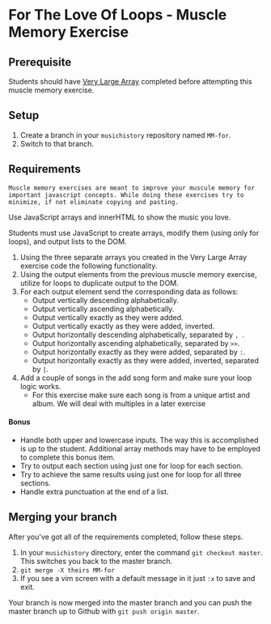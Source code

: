 # For The Love Of Loops - Muscle Memory Exercise

## Prerequisite
Students should have [Very Large Array](SP_MM_ARRAYS.md) completed before attempting this muscle memory exercise.

## Setup

1. Create a branch in your `musichistory` repository named `MM-for`.
1. Switch to that branch.

## Requirements

`Muscle memory exercises are meant to improve your muscule memory for important javascript concepts. While doing these exercises try to minimize, if not eliminate copying and pasting.`

Use JavaScript arrays and innerHTML to show the music you love.

Students must use JavaScript to create arrays, modify them (using only for loops), and output lists to the DOM.

1. Using the three separate arrays you created in the Very Large Array exercise code the following functionality.
1. Using the output elements from the previous muscle memory exercise, utilize for loops to duplicate output to the DOM.
1. For each output element send the corresponding data as follows:
    *   Output vertically descending alphabetically.
    *   Output vertically ascending alphabetically.
    *   Output vertically exactly as they were added.
    *   Output vertically exactly as they were added, inverted.
    *   Output horizontally descending alphabetically, separated by `, `.
    *   Output horizontally ascending alphabetically, separated by ` >> `.
    *   Output horizontally exactly as they were added, separated by ` : `.
    *   Output horizontally exactly as they were added, inverted, separated by ` | `.
1. Add a couple of songs in the add song form and make sure your loop logic works.
    -   For this exercise make sure each song is from a unique artist and album. We will deal with multiples in a later exercise

#### Bonus
*   Handle both upper and lowercase inputs. The way this is accomplished is up to the student. Additional array methods may have to be employed to complete this bonus item.
*   Try to output each section using just one for loop for each section.
*   Try to achieve the same results using just one for loop for all three sections.
*   Handle extra punctuation at the end of a list.


## Merging your branch

After you've got all of the requirements completed, follow these steps.

1. In your `musichistory` directory, enter the command `git checkout master`. This switches you back to the master branch.
1. `git merge -X theirs MM-for`
1. If you see a vim screen with a default message in it just `:x` to save and exit.

Your branch is now merged into the master branch and you can push the master branch up to Github with `git push origin master`.